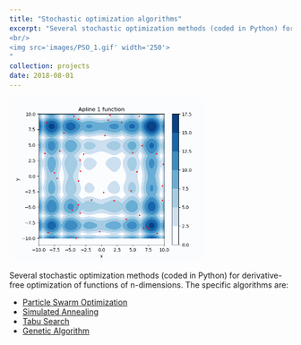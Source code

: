 ```yaml
---
title: "Stochastic optimization algorithms"
excerpt: "Several stochastic optimization methods (coded in Python) for derivative-free optimization of functions of n-dimensions. 
<br/> 
<img src='images/PSO_1.gif' width='250'>
"
collection: projects
date: 2018-08-01
---
```


<img src='../images/PSO_1.gif' width='350'>

Several stochastic optimization methods (coded in Python) for derivative-free optimization of functions of n-dimensions.
The specific algorithms are:
* [Particle Swarm Optimization](https://github.com/edgarsmdn/PSO)
* [Simulated Annealing](https://github.com/edgarsmdn/SA)
* [Tabu Search](https://github.com/edgarsmdn/TS)
* [Genetic Algorithm](https://github.com/edgarsmdn/GA)
